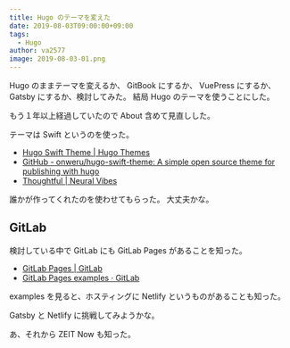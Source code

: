 ```yaml
---
title: Hugo のテーマを変えた
date: 2019-08-03T09:00:00+09:00
tags:
  - Hugo
author: va2577
image: 2019-08-03-01.png
---
```


Hugo のままテーマを変えるか、 GitBook にするか、 VuePress にするか、 Gatsby にするか、検討してみた。
結局 Hugo のテーマを使うことにした。

<!--more-->

もう１年以上経過していたので About 含めて見直しした。

テーマは Swift というのを使った。

* [Hugo Swift Theme | Hugo Themes](https://themes.gohugo.io/hugo-swift-theme/)
* [GitHub - onweru/hugo-swift-theme: A simple open source theme for publishing with hugo](https://github.com/onweru/hugo-swift-theme)
* [Thoughtful | Neural Vibes](https://neuralvibes.com/)

誰かが作ってくれたのを使わせてもらった。
大丈夫かな。

## GitLab

検討している中で GitLab にも GitLab Pages があることを知った。

* [GitLab Pages | GitLab](https://docs.gitlab.com/ee/user/project/pages/)
* [GitLab Pages examples · GitLab](https://gitlab.com/pages)

examples を見ると、ホスティングに Netlify というものがあることも知った。

Gatsby と Netlify に挑戦してみようかな。

あ、それから ZEIT Now も知った。

